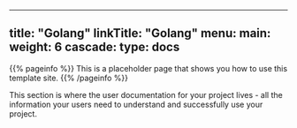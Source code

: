 
---
title: "Golang"
linkTitle: "Golang"
menu:
  main:
    weight: 6
cascade:
  type: docs
---

{{% pageinfo %}}
This is a placeholder page that shows you how to use this template site.
{{% /pageinfo %}}


This section is where the user documentation for your project lives - all the information your users need to understand and successfully use your project. 



